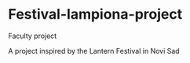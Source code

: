 # Festival-lampiona-project
Faculty project

A project inspired by the Lantern Festival in Novi Sad
